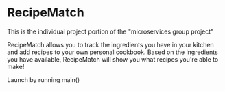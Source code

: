 # RecipeMatch
This is the individual project portion of the "microservices group project" 

RecipeMatch allows you to track the ingredients you have in  your kitchen and add recipes to your own personal cookbook. Based on the  ingredients you have available, RecipeMatch will show you what recipes you're able to make!

Launch by running main()
